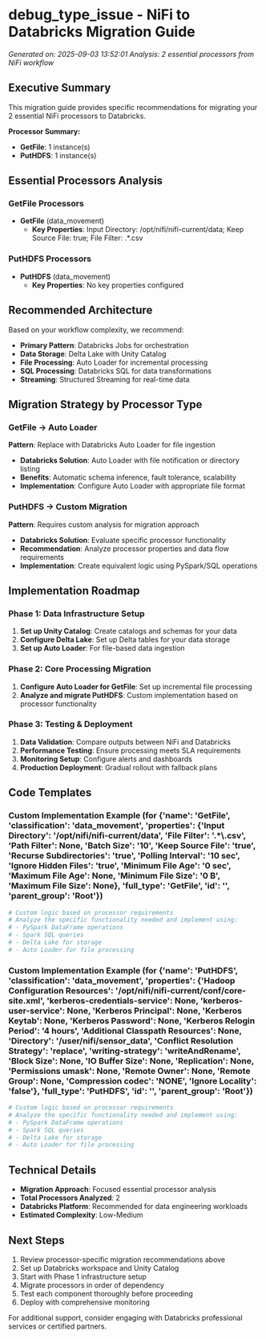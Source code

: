 # debug_type_issue - NiFi to Databricks Migration Guide

*Generated on: 2025-09-03 13:52:01*
*Analysis: 2 essential processors from NiFi workflow*

## Executive Summary

This migration guide provides specific recommendations for migrating your 2 essential NiFi processors to Databricks.

**Processor Summary:**
- **GetFile**: 1 instance(s)
- **PutHDFS**: 1 instance(s)

## Essential Processors Analysis

### GetFile Processors
- **GetFile** (data_movement)
  - **Key Properties**: Input Directory: /opt/nifi/nifi-current/data; Keep Source File: true; File Filter: .*\.csv

### PutHDFS Processors
- **PutHDFS** (data_movement)
  - **Key Properties**: No key properties configured


## Recommended Architecture

Based on your workflow complexity, we recommend:

- **Primary Pattern**: Databricks Jobs for orchestration
- **Data Storage**: Delta Lake with Unity Catalog
- **File Processing**: Auto Loader for incremental processing
- **SQL Processing**: Databricks SQL for data transformations
- **Streaming**: Structured Streaming for real-time data

## Migration Strategy by Processor Type


### GetFile → Auto Loader
**Pattern**: Replace with Databricks Auto Loader for file ingestion
- **Databricks Solution**: Auto Loader with file notification or directory listing
- **Benefits**: Automatic schema inference, fault tolerance, scalability
- **Implementation**: Configure Auto Loader with appropriate file format

### PutHDFS → Custom Migration
**Pattern**: Requires custom analysis for migration approach
- **Databricks Solution**: Evaluate specific processor functionality
- **Recommendation**: Analyze processor properties and data flow requirements
- **Implementation**: Create equivalent logic using PySpark/SQL operations

## Implementation Roadmap

### Phase 1: Data Infrastructure Setup
1. **Set up Unity Catalog**: Create catalogs and schemas for your data
2. **Configure Delta Lake**: Set up Delta tables for your data storage
3. **Set up Auto Loader**: For file-based data ingestion

### Phase 2: Core Processing Migration
1. **Configure Auto Loader for GetFile**: Set up incremental file processing
2. **Analyze and migrate PutHDFS**: Custom implementation based on processor functionality

### Phase 3: Testing & Deployment
1. **Data Validation**: Compare outputs between NiFi and Databricks
2. **Performance Testing**: Ensure processing meets SLA requirements
3. **Monitoring Setup**: Configure alerts and dashboards
4. **Production Deployment**: Gradual rollout with fallback plans

## Code Templates


### Custom Implementation Example (for {'name': 'GetFile', 'classification': 'data_movement', 'properties': {'Input Directory': '/opt/nifi/nifi-current/data', 'File Filter': '.*\\.csv', 'Path Filter': None, 'Batch Size': '10', 'Keep Source File': 'true', 'Recurse Subdirectories': 'true', 'Polling Interval': '10 sec', 'Ignore Hidden Files': 'true', 'Minimum File Age': '0 sec', 'Maximum File Age': None, 'Minimum File Size': '0 B', 'Maximum File Size': None}, 'full_type': 'GetFile', 'id': '', 'parent_group': 'Root'})
```python
# Custom logic based on processor requirements
# Analyze the specific functionality needed and implement using:
# - PySpark DataFrame operations
# - Spark SQL queries
# - Delta Lake for storage
# - Auto Loader for file processing
```

### Custom Implementation Example (for {'name': 'PutHDFS', 'classification': 'data_movement', 'properties': {'Hadoop Configuration Resources': '/opt/nifi/nifi-current/conf/core-site.xml', 'kerberos-credentials-service': None, 'kerberos-user-service': None, 'Kerberos Principal': None, 'Kerberos Keytab': None, 'Kerberos Password': None, 'Kerberos Relogin Period': '4 hours', 'Additional Classpath Resources': None, 'Directory': '/user/nifi/sensor_data', 'Conflict Resolution Strategy': 'replace', 'writing-strategy': 'writeAndRename', 'Block Size': None, 'IO Buffer Size': None, 'Replication': None, 'Permissions umask': None, 'Remote Owner': None, 'Remote Group': None, 'Compression codec': 'NONE', 'Ignore Locality': 'false'}, 'full_type': 'PutHDFS', 'id': '', 'parent_group': 'Root'})
```python
# Custom logic based on processor requirements
# Analyze the specific functionality needed and implement using:
# - PySpark DataFrame operations
# - Spark SQL queries
# - Delta Lake for storage
# - Auto Loader for file processing
```

## Technical Details

- **Migration Approach**: Focused essential processor analysis
- **Total Processors Analyzed**: 2
- **Databricks Platform**: Recommended for data engineering workloads
- **Estimated Complexity**: Low-Medium

## Next Steps

1. Review processor-specific migration recommendations above
2. Set up Databricks workspace and Unity Catalog
3. Start with Phase 1 infrastructure setup
4. Migrate processors in order of dependency
5. Test each component thoroughly before proceeding
6. Deploy with comprehensive monitoring

For additional support, consider engaging with Databricks professional services or certified partners.
